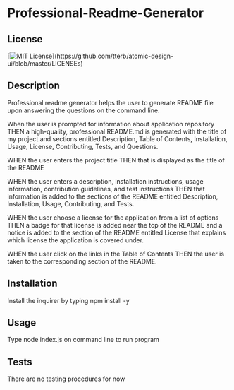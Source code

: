 # Professional-Readme-Generator

## License
[![MIT License](https://img.shields.io/apm/l/atomic-design-ui.svg?)](https://github.com/tterb/atomic-design-ui/blob/master/LICENSEs)

## Description 

Professional readme generator helps the user to generate README file upon answering the questions on the command line.

When the user is prompted for information about application repository
THEN a high-quality, professional README.md is generated with the title of my project and sections entitled Description, Table of Contents, Installation, Usage, License, Contributing, Tests, and Questions.

WHEN the user enters the project title
THEN that is displayed as the title of the README

WHEN the user enters a description, installation instructions, usage information, contribution guidelines, and test instructions
THEN that information is added to the sections of the README entitled Description, Installation, Usage, Contributing, and Tests.

WHEN the user choose a license for the application from a list of options
THEN a badge for that license is added near the top of the README and a notice is added to the section of the README entitled License that explains which license the application is covered under.

WHEN the user click on the links in the Table of Contents
THEN the user is taken to the corresponding section of the README.


## Installation

Install the inquirer by typing npm install -y

## Usage 

Type node index.js on command line to run program

## Tests

There are no testing procedures for now
